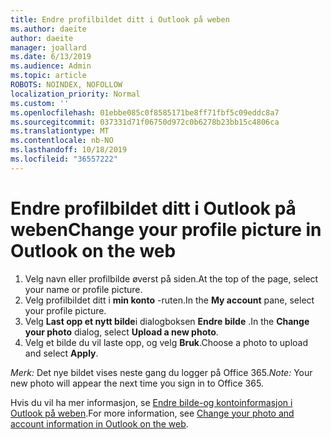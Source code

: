 ```yaml
---
title: Endre profilbildet ditt i Outlook på weben
ms.author: daeite
author: daeite
manager: joallard
ms.date: 6/13/2019
ms.audience: Admin
ms.topic: article
ROBOTS: NOINDEX, NOFOLLOW
localization_priority: Normal
ms.custom: ''
ms.openlocfilehash: 01ebbe085c0f8585171be8ff71fbf5c09eddc8a7
ms.sourcegitcommit: 037331d71f06750d972c0b6278b23bb15c4806ca
ms.translationtype: MT
ms.contentlocale: nb-NO
ms.lasthandoff: 10/18/2019
ms.locfileid: "36557222"
---
```

# <a name="change-your-profile-picture-in-outlook-on-the-web"></a><span data-ttu-id="f89bd-102">Endre profilbildet ditt i Outlook på weben</span><span class="sxs-lookup"><span data-stu-id="f89bd-102">Change your profile picture in Outlook on the web</span></span>

1. <span data-ttu-id="f89bd-103">Velg navn eller profilbilde øverst på siden.</span><span class="sxs-lookup"><span data-stu-id="f89bd-103">At the top of the page, select your name or profile picture.</span></span>
1. <span data-ttu-id="f89bd-104">Velg profilbildet ditt i **min konto** -ruten.</span><span class="sxs-lookup"><span data-stu-id="f89bd-104">In the **My account** pane, select your profile picture.</span></span>
1. <span data-ttu-id="f89bd-105">Velg **Last opp et nytt bilde**i dialogboksen **Endre bilde** .</span><span class="sxs-lookup"><span data-stu-id="f89bd-105">In the **Change your photo** dialog, select **Upload a new photo**.</span></span>
1. <span data-ttu-id="f89bd-106">Velg et bilde du vil laste opp, og velg **Bruk**.</span><span class="sxs-lookup"><span data-stu-id="f89bd-106">Choose a photo to upload and select **Apply**.</span></span>

<span data-ttu-id="f89bd-107">*Merk:* Det nye bildet vises neste gang du logger på Office 365.</span><span class="sxs-lookup"><span data-stu-id="f89bd-107">*Note:* Your new photo will appear the next time you sign in to Office 365.</span></span>

<span data-ttu-id="f89bd-108">Hvis du vil ha mer informasjon, se [Endre bilde-og kontoinformasjon i Outlook på weben](https://support.office.com/article/b2dbb289-851d-4bed-93c3-3e136f5659ec).</span><span class="sxs-lookup"><span data-stu-id="f89bd-108">For more information, see [Change your photo and account information in Outlook on the web](https://support.office.com/article/b2dbb289-851d-4bed-93c3-3e136f5659ec).</span></span>